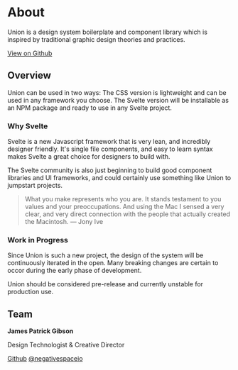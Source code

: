 <script>
  import { Stack, Text } from "../src/components/index.js";
</script>

# About

Union is a design system boilerplate and component library which is inspired by traditional graphic design theories and practices.

[View on Github](https://github.com/jamespatrickgibson/union)

## Overview

Union can be used in two ways: The CSS version is lightweight and can be
used in any framework you choose. The Svelte version will be installable
as an NPM package and ready to use in any Svelte project.

### Why Svelte

Svelte is a new Javascript framework that is very lean, and incredibly
designer friendly. It's single file components, and easy to learn syntax
makes Svelte a great choice for designers to build with.

The Svelte community is also just beginning to build good component
libraries and UI frameworks, and could certainly use something like Union
to jumpstart projects.

> What you make represents who you are. It stands testament to you values and your preoccupations. And using the Mac I sensed a very clear, and very direct connection with the people that actually created the Macintosh.
> — Jony Ive

### Work in Progress

Since Union is such a new project, the design of the system will be
continuously iterated in the open. Many breaking changes are certain to occor
during the early phase of development.

Union should be considered pre-release and currently unstable for production
use.

## Team

**James Patrick Gibson**

Design Technologist & Creative Director

[Github](https://github.com/jamespatrickgibson) [@negativespaceio](https://twitter.com/negativespaceio)
